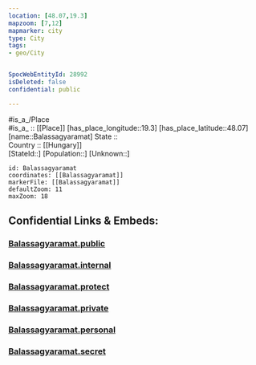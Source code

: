 ```yaml
---
location: [48.07,19.3] 
mapzoom: [7,12] 
mapmarker: city 
type: City
tags:
- geo/City


SpocWebEntityId: 28992
isDeleted: false
confidential: public

---
```

#is_a_/Place  
#is_a_ :: [[Place]] 
[has_place_longitude::19.3] 
[has_place_latitude::48.07] 
[name::Balassagyaramat] 
State ::  
Country :: [[Hungary]]  
[StateId::] 
[Population::] 
[Unknown::] 


```leaflet
id: Balassagyaramat
coordinates: [[Balassagyaramat]] 
markerFile: [[Balassagyaramat]] 
defaultZoom: 11 
maxZoom: 18
```


## Confidential Links & Embeds: 

### [Balassagyaramat.public](/_public/\Earth\Continent\Europe\Europe~East\Hungary\Counties~Hungary\Bács-Kiskun\Nógrád\CityBalassagyaramat.public.md) 

### [Balassagyaramat.internal](/_internal/\Earth\Continent\Europe\Europe~East\Hungary\Counties~Hungary\Bács-Kiskun\Nógrád\CityBalassagyaramat.internal.md) 

### [Balassagyaramat.protect](/_protect/\Earth\Continent\Europe\Europe~East\Hungary\Counties~Hungary\Bács-Kiskun\Nógrád\CityBalassagyaramat.protect.md) 

### [Balassagyaramat.private](/_private/\Earth\Continent\Europe\Europe~East\Hungary\Counties~Hungary\Bács-Kiskun\Nógrád\CityBalassagyaramat.private.md) 

### [Balassagyaramat.personal](/_personal/\Earth\Continent\Europe\Europe~East\Hungary\Counties~Hungary\Bács-Kiskun\Nógrád\CityBalassagyaramat.personal.md) 

### [Balassagyaramat.secret](/_secret/\Earth\Continent\Europe\Europe~East\Hungary\Counties~Hungary\Bács-Kiskun\Nógrád\CityBalassagyaramat.secret.md)


